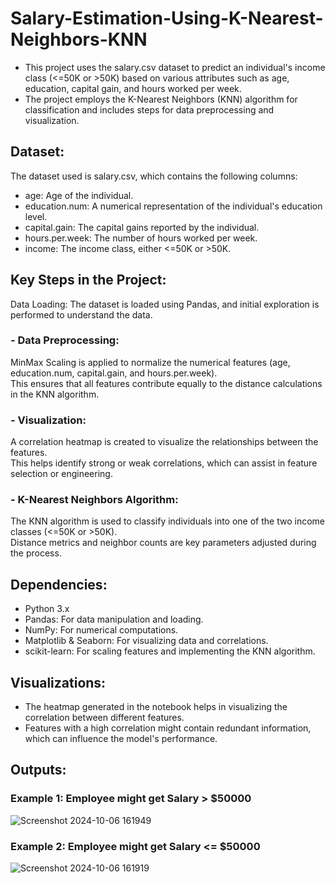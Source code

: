 # Salary-Estimation-Using-K-Nearest-Neighbors-KNN
- This project uses the salary.csv dataset to predict an individual's income class (<=50K or >50K) based on various attributes such as age, education, capital gain, and hours worked per week.<br>
- The project employs the K-Nearest Neighbors (KNN) algorithm for classification and includes steps for data preprocessing and visualization.

## Dataset:
The dataset used is salary.csv, which contains the following columns:

- age: Age of the individual.<br>
- education.num: A numerical representation of the individual's education level.<br>
- capital.gain: The capital gains reported by the individual.<br>
- hours.per.week: The number of hours worked per week.<br>
- income: The income class, either <=50K or >50K.<br>

## Key Steps in the Project:
Data Loading: The dataset is loaded using Pandas, and initial exploration is performed to understand the data.<br>

### - Data Preprocessing:<br>
MinMax Scaling is applied to normalize the numerical features (age, education.num, capital.gain, and hours.per.week).<br>
This ensures that all features contribute equally to the distance calculations in the KNN algorithm.<br>

### - Visualization:<br>
A correlation heatmap is created to visualize the relationships between the features. <br>
This helps identify strong or weak correlations, which can assist in feature selection or engineering.<br>

### - K-Nearest Neighbors Algorithm:<br>
The KNN algorithm is used to classify individuals into one of the two income classes (<=50K or >50K).<br>
Distance metrics and neighbor counts are key parameters adjusted during the process.<br>

## Dependencies:
- Python 3.x<br>
- Pandas: For data manipulation and loading.<br>
- NumPy: For numerical computations.<br>
- Matplotlib & Seaborn: For visualizing data and correlations.<br>
- scikit-learn: For scaling features and implementing the KNN algorithm.<br>

## Visualizations:<br>
- The heatmap generated in the notebook helps in visualizing the correlation between different features.<br>
- Features with a high correlation might contain redundant information, which can influence the model's performance.

## Outputs:
### Example 1: Employee might get Salary > $50000 <br>
![Screenshot 2024-10-06 161949](https://github.com/user-attachments/assets/44b02a11-676b-4465-8af3-15a6b2e8211d)
<br>
### Example 2: Employee might get Salary <= $50000 <br>
![Screenshot 2024-10-06 161919](https://github.com/user-attachments/assets/ca931b1f-7d4e-4a13-b5ef-b1e67dcdf5b2)


